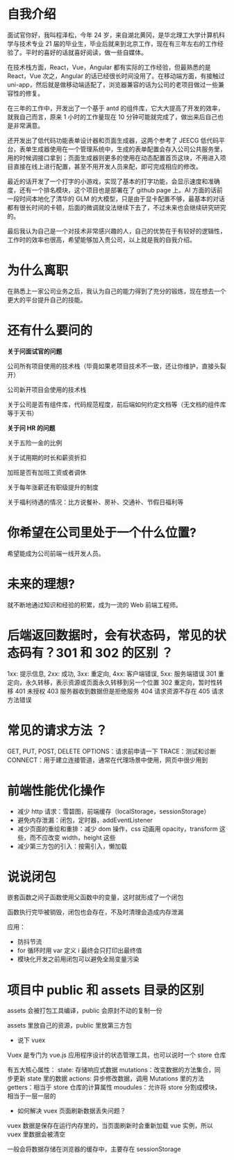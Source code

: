 # 自我介绍

面试官你好，我叫程泽松，今年 24 岁，来自湖北黄冈，是华北理工大学计算机科学与技术专业 21 届的毕业生，毕业后就来到北京工作，现在有三年左右的工作经验了。平时的喜好的话就喜好阅读，做一些自媒体。

在技术栈方面，React，Vue，Angular 都有实际的工作经验，但最熟悉的是 React，Vue 次之，Angular 的话已经很长时间没用了。在移动端方面，有接触过 uni-app，然后就是做移动端适配了，浏览器兼容的话为公司的老项目做过一些兼容性的修复。

在三年的工作中，开发出了一个基于 antd 的组件库，它大大提高了开发的效率，就我自己而言，原来 1 小时的工作量现在 10 分钟可能就完成了，做出来后自己也是非常满意。

还开发出了低代码功能表单设计器和页面生成器，这两个参考了 JEECG 低代码平台，表单生成器使用在一个管理系统中，生成的表单配置会存入公司公共服务里，用的时候调接口拿到；页面生成器则更多的使用在动态配置首页这块，不用进入项目直接在线上进行配置，甚至不用开发人员来配，即可完成相应的修改。

最近的话开发了一个打字的小游戏，实现了基本的打字功能，会显示速度和准确度，还有一个排名模块，这个项目也是部署在了 github page 上。AI 方面的话前一段时间本地化了清华的 GLM 的大模型，只是由于显卡配置不够，最基本的对话都有很长时间的卡顿，后面的微调就没法继续下去了，不过未来也会继续研究研究的。

最后我认为自己是一个对技术非常感兴趣的人，自己的优势在于有较好的逻辑性，工作时的效率也很高，希望能够加入贵公司，以上就是我的自我介绍。

# 为什么离职

在熟悉上一家公司业务之后，我认为自己的能力得到了充分的锻炼，现在想去一个更大的平台提升自己的技能。

# 还有什么要问的

**关于问面试官的问题**

公司所有项目使用的技术栈（毕竟如果老项目技术不一致，还让你维护，直接头裂开）

公司新开项目会使用的技术栈

关于公司是否有组件库，代码规范程度，前后端如何约定文档等（无文档的组件库等于天书）

**关于问 HR 的问题**

关于五险一金的比例

关于试用期的时长和薪资折扣

加班是否有加班工资或者调休

关于每年涨薪还有职级提升的制度

关于福利待遇的情况：比方说餐补、房补、交通补、节假日福利等

# 你希望在公司里处于一个什么位置?

希望能成为公司前端一线开发人员。

# 未来的理想?

就不断地通过知识和经验的积累，成为一流的 Web 前端工程师。

# 后端返回数据时，会有状态码，常见的状态码有？301 和 302 的区别 ？

1xx: 提示信息, 2xx: 成功, 3xx: 重定向, 4xx: 客户端错误, 5xx: 服务端错误
301 重定向，永久转移，表示资源或页面永久转移到另一个位置
302 重定向，暂时性转移
401 未授权
403 服务器收到数据但是拒绝服务
404 请求资源不存在
405 请求方法错误

# 常见的请求方法 ？

GET, PUT, POST, DELETE
OPTIONS：请求前申请一下
TRACE：测试和诊断
CONNECT：用于建立连接管道，通常在代理场景中使用，网页中很少用到

# 前端性能优化操作

- 减少 http 请求：雪碧图，前端缓存（localStorage，sessionStorage）
- 避免内存泄漏：闭包，定时器，addEventListener
- 减少页面的重绘和重排：减少 dom 操作，css 动画用 opacity，transform 这些，而不应改变 width，height 这些
- 减少第三方包的引入：按需引入，懒加载

# 说说闭包

嵌套函数之间子函数使用父函数中的变量，这时就形成了一个闭包

函数执行完毕被销毁，闭包也会存在，不及时清理会造成内存泄漏

应用：

- 防抖节流
- for 循环时用 var 定义 i 最终会只打印出最终值
- 模块化开发之前用闭包可以避免全局变量污染

# 项目中 public 和 assets 目录的区别

assets 会被打包工具编译，public 会原封不动的复制一份

assets 里放自己的资源，public 里放第三方包

- 说下 vuex

Vuex 是专门为 vue.js 应用程序设计的状态管理工具，也可以说时一个 store 仓库

有五大核心属性：
state: 存储响应式数据
mutations：改变数据的方法集合，同步更新 state 里的数据
actions: 异步修改数据，调用 Mutations 里的方法
getters：相当于 store 仓库的计算属性
moudules：允许将 store 分割成模块，相当于一层一层的

- 如何解决 vuex 页面刷新数据丢失问题？

vuex 数据是保存在运行内存里的，当页面刷新时会重新加载 vue 实例，所以 vuex 里数据会被清空

一般会将数据存储在浏览器的缓存中，主要存在 sessionStorage
